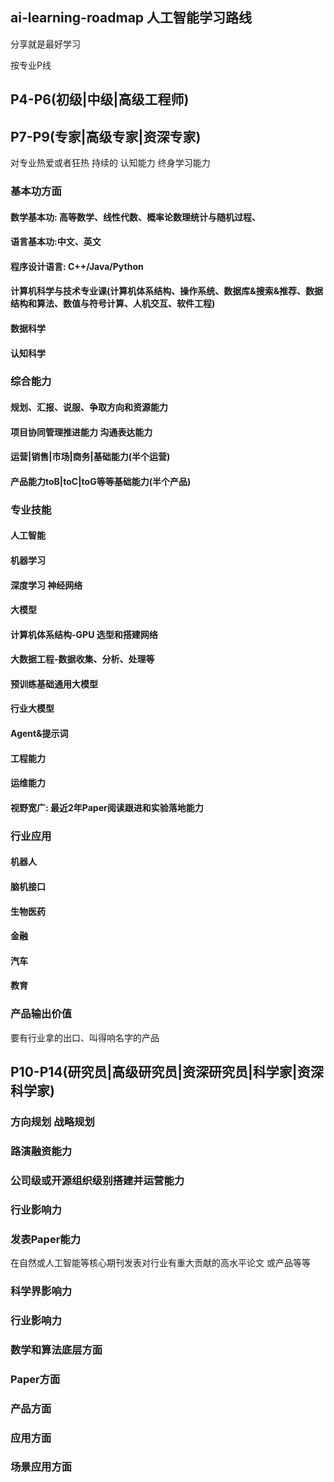 ## ai-learning-roadmap 人工智能学习路线
  分享就是最好学习

按专业P线

## P4-P6(初级|中级|高级工程师)

## P7-P9(专家|高级专家|资深专家)
对专业热爱或者狂热 持续的 
认知能力 
终身学习能力
### 基本功方面
#### 数学基本功: 高等数学、线性代数、概率论数理统计与随机过程、
#### 语言基本功:中文、英文
#### 程序设计语言: C++/Java/Python
#### 计算机科学与技术专业课(计算机体系结构、操作系统、数据库&搜索&推荐、数据结构和算法、数值与符号计算、人机交互、软件工程)
#### 数据科学
#### 认知科学

### 综合能力
#### 规划、汇报、说服、争取方向和资源能力
#### 项目协同管理推进能力 沟通表达能力
#### 运营|销售|市场|商务|基础能力(半个运营)
#### 产品能力toB|toC|toG等等基础能力(半个产品)

### 专业技能
#### 人工智能
#### 机器学习
#### 深度学习 神经网络
#### 大模型
#### 计算机体系结构-GPU 选型和搭建网络
#### 大数据工程-数据收集、分析、处理等
#### 预训练基础通用大模型
#### 行业大模型
#### Agent&提示词
#### 工程能力
#### 运维能力

#### 视野宽广: 最近2年Paper阅读跟进和实验落地能力

### 行业应用
#### 机器人
#### 脑机接口
#### 生物医药
#### 金融
#### 汽车
#### 教育

### 产品输出价值
   要有行业拿的出口、叫得响名字的产品

## P10-P14(研究员|高级研究员|资深研究员|科学家|资深科学家)
### 方向规划 战略规划
### 路演融资能力
### 公司级或开源组织级别搭建并运营能力
### 行业影响力

### 发表Paper能力
   在自然或人工智能等核心期刊发表对行业有重大贡献的高水平论文
   或产品等等
### 科学界影响力
### 行业影响力

### 数学和算法底层方面

### Paper方面

### 产品方面

### 应用方面

### 场景应用方面




